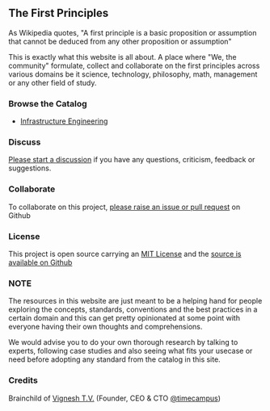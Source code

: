 ## The First Principles

As Wikipedia quotes, "A first principle is a basic proposition or assumption that cannot be deduced from any other proposition or assumption"

This is exactly what this website is all about. A place where "We, the community" formulate, collect and collaborate on the first principles across various domains be it science, technology, philosophy, math, management or any other field of study.

### Browse the Catalog

- [Infrastructure Engineering](principles/infrastructure-engineering.md)

### Discuss

[Please start a discussion](https://github.com/thefirstprinciples/thefirstprinciples.github.io/discussions/) if you have any questions, criticism, feedback or suggestions.

### Collaborate

To collaborate on this project, [please raise an issue or pull request](https://github.com/thefirstprinciples/thefirstprinciples.github.io) on Github

### License

This project is open source carrying an [MIT License](https://opensource.org/licenses/MIT) and the [source is available on Github](https://github.com/thefirstprinciples/thefirstprinciples.github.io)

### NOTE

The resources in this website are just meant to be a helping hand for people exploring the concepts, standards, conventions and the best practices in a certain domain and this can get pretty opinionated at some point with everyone having their own thoughts and comprehensions.

We would advise you to do your own thorough research by talking to experts, following case studies and also seeing what fits your usecase or need before adopting any standard from the catalog in this site.

### Credits

Brainchild of [Vignesh T.V.](https://github.com/tvvignesh) (Founder, CEO & CTO [@timecampus](https://www.twitter.com/timecampus))

